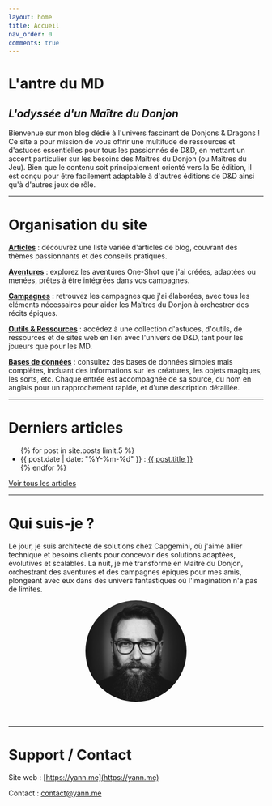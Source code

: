 ```yaml
---
layout: home
title: Accueil
nav_order: 0
comments: true
---
```


# L'antre du MD
## *L'odyssée d'un Maître du Donjon*

Bienvenue sur mon blog dédié à l'univers fascinant de Donjons & Dragons ! Ce site a pour mission de vous offrir une multitude de ressources et d'astuces essentielles pour tous les passionnés de D&D, en mettant un accent particulier sur les besoins des Maîtres du Donjon (ou Maîtres du Jeu). Bien que le contenu soit principalement orienté vers la 5e édition, il est conçu pour être facilement adaptable à d'autres éditions de D&D ainsi qu'à d'autres jeux de rôle.

---

# Organisation du site


**[Articles](/articles.html)** : découvrez une liste variée d'articles de blog, couvrant des thèmes passionnants et des conseils pratiques.

**[Aventures](/aventures/)** : explorez les aventures One-Shot que j'ai créées, adaptées ou menées, prêtes à être intégrées dans vos campagnes.

**[Campagnes](/campagnes/)** : retrouvez les campagnes que j'ai élaborées, avec tous les éléments nécessaires pour aider les Maîtres du Donjon à orchestrer des récits épiques.

**[Outils & Ressources](/outils-ressources/)** : accédez à une collection d'astuces, d'outils, de ressources et de sites web en lien avec l'univers de D&D, tant pour les joueurs que pour les MD.

**[Bases de données](/donnees)** : consultez des bases de données simples mais complètes, incluant des informations sur les créatures, les objets magiques, les sorts, etc. Chaque entrée est accompagnée de sa source, du nom en anglais pour un rapprochement rapide, et d'une description détaillée.

---


# Derniers articles

<ul>
  {% for post in site.posts limit:5 %}
    <li>
      {{ post.date | date: "%Y-%m-%d" }} : <a href="{{ post.url }}">{{ post.title }}</a>
    </li>
  {% endfor %}
</ul>

[Voir tous les articles](/articles.html)

---


# Qui suis-je ?

Le jour, je suis architecte de solutions chez Capgemini, où j'aime allier technique et besoins clients pour concevoir des solutions adaptées, évolutives et scalables. La nuit, je me transforme en Maître du Donjon, orchestrant des aventures et des campagnes épiques pour mes amis, plongeant avec eux dans des univers fantastiques où l'imagination n'a pas de limites.

<p align="center"><img src="assets/profil.jpg" alt="Photo de Yann Jajkiewicz en noir et blanc." width="200" style="border-radius: 50%;" /></p>

<br/>
<hr>

# Support / Contact

Site web : [https://yann.me](https://yann.me)

Contact : contact@yann.me

